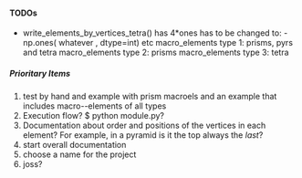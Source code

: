 #### TODOs
* write_elements_by_vertices_tetra() has 4\*ones 
has to be changed to: -np.ones( whatever , dtype=int) etc
macro_elements type 1: prisms, pyrs and tetra
macro_elements type 2: prisms
macro_elements type 3: tetra
##### Prioritary Items
1. test by hand and example with prism macroels and an example
   that includes macro--elements of all types
2. Execution flow? $ python module.py?
3. Documentation about order and positions 
   of the vertices in each element? For example, in a pyramid is it the top always
   the _last_?
4. start overall documentation
5. choose a name for the project
6. joss?
